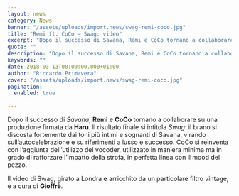 ```yaml
---
layout: news
category: News
banner: "/assets/uploads/import.news/swag-remi-coco.jpg"
title: "Remi ft. CoCo – Swag: video"
excerpt: "Dopo il successo di Savana, Remi e CoCo tornano a collaborare su una produzione firmata da Haru. Il risultato finale si intitola Swag: il brano si discosta fortemente dai toni più intimi e sognanti di Savana, virando sull’autocelebrazione e su riferimenti a lusso e successo. CoCo si reinventa con l’aggiunta dell’utilizzo del vocoder, utilizzato in [&hellip"
quote: ""
description: "Dopo il successo di Savana, Remi e CoCo tornano a collaborare su una produzione firmata da Haru. Il risultato finale si intitola Swag: il brano si discosta fortemente dai toni più intimi e sognanti di Savana, virando sull’autocelebrazione e su riferimenti a lusso e successo. CoCo si reinventa con l’aggiunta dell’utilizzo del vocoder, utilizzato in [&hellip"
keywords: ""
date: 2018-03-13T00:00:00.000+01:00
author: "Riccardo Primavera"
cover: "/assets/uploads/import.news/swag-remi-coco.jpg"
pagination:
  enabled: true

---
```


Dopo il successo di _Savana_, **Remi** e **CoCo** tornano a collaborare su una produzione firmata da **Haru**. Il risultato finale si intitola _Swag_: il brano si discosta fortemente dai toni più intimi e sognanti di Savana, virando sull’autocelebrazione e su riferimenti a lusso e successo. CoCo si reinventa con l’aggiunta dell’utilizzo del vocoder, utilizzato in maniera minima ma in grado di rafforzare l’impatto della strofa, in perfetta linea con il mood del pezzo.

Il video di Swag, girato a Londra e arricchito da un particolare filtro vintage, è a cura di **Gioffrè**.